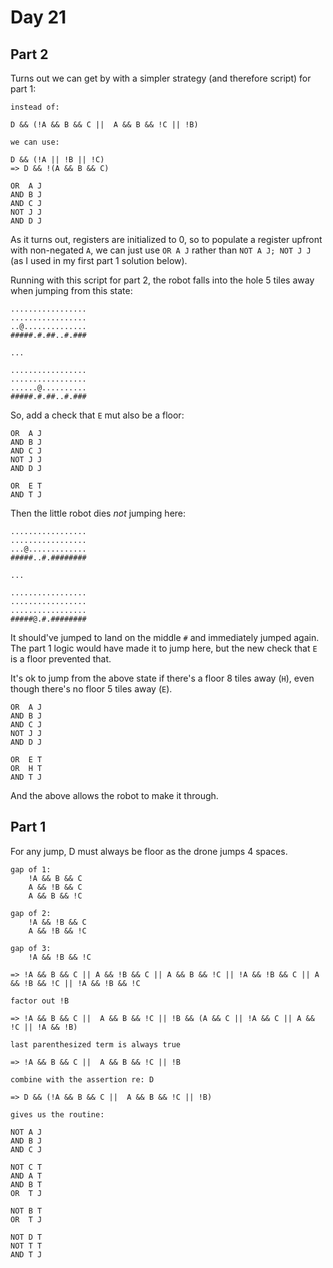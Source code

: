 # Day 21

## Part 2

Turns out we can get by with a simpler strategy (and therefore script) for part 1:

```
instead of:

D && (!A && B && C ||  A && B && !C || !B)

we can use:

D && (!A || !B || !C)
=> D && !(A && B && C)

OR  A J
AND B J
AND C J
NOT J J
AND D J
```

As it turns out, registers are initialized to 0, so to populate a register upfront with non-negated `A`, we can just use `OR A J` rather than `NOT A J; NOT J J` (as I used in my first part 1 solution below).

Running with this script for part 2, the robot falls into the hole 5 tiles away when jumping from this state:

```
.................
.................
..@..............
#####.#.##..#.###

...

.................
.................
......@..........
#####.#.##..#.###
```

So, add a check that `E` mut also be a floor:

```
OR  A J
AND B J
AND C J
NOT J J
AND D J

OR  E T
AND T J
```

Then the little robot dies _not_ jumping here:

```
.................
.................
...@.............
#####..#.########

...

.................
.................
.................
#####@.#.########
```

It should've jumped to land on the middle `#` and immediately jumped again. The part 1 logic would have made it to jump here, but the new check that `E` is a floor prevented that.

It's ok to jump from the above state if there's a floor 8 tiles away (`H`), even though there's no floor 5 tiles away (`E`).

```
OR  A J
AND B J
AND C J
NOT J J
AND D J

OR  E T
OR  H T
AND T J
```

And the above allows the robot to make it through.

## Part 1

For any jump, D must always be floor as the drone jumps 4 spaces.

```
gap of 1:
    !A && B && C
    A && !B && C
    A && B && !C

gap of 2:
    !A && !B && C
    A && !B && !C

gap of 3:
    !A && !B && !C
```

```
=> !A && B && C || A && !B && C || A && B && !C || !A && !B && C || A && !B && !C || !A && !B && !C

factor out !B

=> !A && B && C ||  A && B && !C || !B && (A && C || !A && C || A && !C || !A && !B)

last parenthesized term is always true

=> !A && B && C ||  A && B && !C || !B

combine with the assertion re: D

=> D && (!A && B && C ||  A && B && !C || !B)

gives us the routine:

NOT A J
AND B J
AND C J

NOT C T
AND A T
AND B T
OR  T J

NOT B T
OR  T J

NOT D T
NOT T T
AND T J
```
